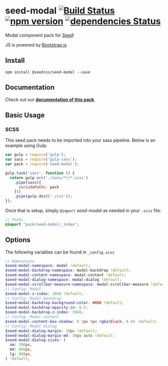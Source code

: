 # seed-modal [![Build Status](https://travis-ci.org/helpscout/seed-modal.svg?branch=master)](https://travis-ci.org/helpscout/seed-modal) [![npm version](https://badge.fury.io/js/%40seedcss%2Fseed-modal.svg)](https://badge.fury.io/js/%40seedcss%2Fseed-modal) [![dependencies Status](https://david-dm.org/helpscout/seed-modal/status.svg)](https://david-dm.org/helpscout/seed-modal)

Modal component pack for [Seed](https://github.com/helpscout/seed)!

JS is powered by [Bootstrap.js](http://getbootstrap.com/javascript/)

## Install
```
npm install @seedcss/seed-modal --save
```

## Documentation

Check out our **[documentation of this pack](http://developer.helpscout.net/seed/packs/seed-modal/)**.


## Basic Usage

### SCSS
This seed pack needs to be imported into your sass pipeline. Below is an example using Gulp:


```javascript
var gulp = require('gulp');
var sass = require('gulp-sass');
var pack = require('seed-modal');

gulp.task('sass', function () {
  return gulp.src('./sass/**/*.scss')
    .pipe(sass({
      includePaths: pack
    }))
    .pipe(gulp.dest('./css'));
});
```

Once that is setup, simply `@import` *seed-modal* as needed in your `.scss` file:

```scss
// Packs
@import "pack/seed-modal/_index";
```

## Options

The following variables can be found in `_config.scss`

```scss
// Namespaces
$seed-modal-namespace: modal !default;
$seed-modal-backdrop-namespace: modal-backdrop !default;
$seed-modal-content-namespace: modal-content !default;
$seed-modal-dialog-namespace: modal-dialog !default;
$seed-modal-scrollbar-measure-namespace: modal-scrollbar-measure !default;
// Config: Modal
$seed-modal-z-index: 1050 !default;
// Config: Modal backdrop
$seed-modal-backdrop-background-color: #000 !default;
$seed-modal-backdrop-opacity-in: 0.5;
$seed-modal-backdrop-z-index: 1040;
// Config: Modal content
$seed-modal-content-box-shadow: 0 3px 9px rgba(black, 0.4) !default;
// Config: Modal dialog
$seed-modal-dialog-margin: 10px !default;
$seed-modal-dialog-margin-md: 30px auto !default;
$seed-modal-dialog-sizes: (
  sm: 300px,
  md: 600px,
  lg: 900px,
) !default;
```
